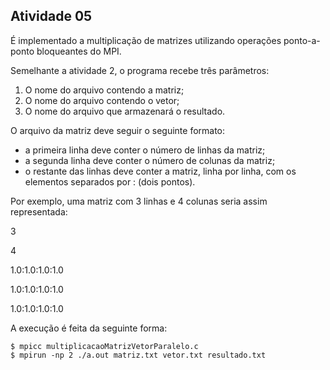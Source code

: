 ## Atividade  05

É implementado a multiplicação de matrizes utilizando operações ponto-a-ponto bloqueantes do MPI. 

Semelhante a atividade 2, o programa recebe três parâmetros:

1. O nome do arquivo contendo a matriz;
2. O nome do arquivo contendo o vetor;
3. O nome do arquivo que armazenará o resultado.

O arquivo da matriz deve seguir o seguinte formato:

- a primeira linha deve conter o número de linhas da matriz;
- a segunda linha deve conter o número de colunas da matriz;
- o restante das linhas deve conter a matriz, linha por linha, com os elementos separados por : (dois pontos).

Por exemplo, uma matriz com 3 linhas e 4 colunas seria assim representada:

3

4

1.0:1.0:1.0:1.0

1.0:1.0:1.0:1.0

1.0:1.0:1.0:1.0

A execução é feita da seguinte forma:

    $ mpicc multiplicacaoMatrizVetorParalelo.c
    $ mpirun -np 2 ./a.out matriz.txt vetor.txt resultado.txt
